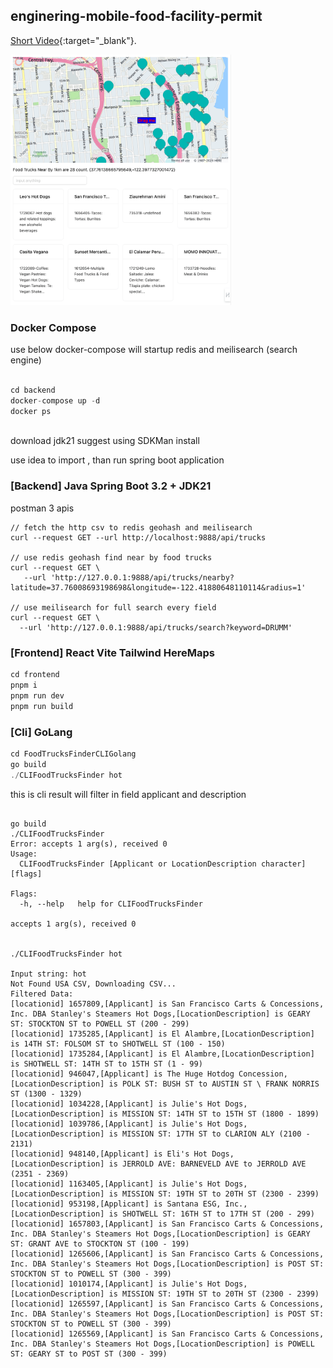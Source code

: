 ## enginering-mobile-food-facility-permit

[Short Video](https://midu.studio515.cn/resume/food_trucks_geo.mp4){:target="_blank"}.

<img src="main.png" width=70% height=40%>

### Docker Compose

use below docker-compose will startup redis and meilisearch (search engine)

```go

cd backend
docker-compose up -d 
docker ps
    
```
download jdk21 suggest using SDKMan install

use idea to import , than run spring boot application

###  [Backend] Java Spring Boot 3.2 + JDK21

postman 3 apis
```
// fetch the http csv to redis geohash and meilisearch
curl --request GET --url http://localhost:9888/api/trucks

// use redis geohash find near by food trucks
curl --request GET \
   --url 'http://127.0.0.1:9888/api/trucks/nearby?latitude=37.76008693198698&longitude=-122.41880648110114&radius=1'

// use meilisearch for full search every field
curl --request GET \
  --url 'http://127.0.0.1:9888/api/trucks/search?keyword=DRUMM'
```

### [Frontend] React Vite Tailwind HereMaps

```javascript
cd frontend
pnpm i
pnpm run dev
pnpm run build
```


### [Cli] GoLang

```javascript
cd FoodTrucksFinderCLIGolang
go build
./CLIFoodTrucksFinder hot 
```

this is cli result will filter in field applicant and description
```shell

go build
./CLIFoodTrucksFinder 
Error: accepts 1 arg(s), received 0
Usage:
  CLIFoodTrucksFinder [Applicant or LocationDescription character]  [flags]

Flags:
  -h, --help   help for CLIFoodTrucksFinder

accepts 1 arg(s), received 0


./CLIFoodTrucksFinder hot

Input string: hot
Not Found USA CSV, Downloading CSV...
Filtered Data:
[locationid] 1657809,[Applicant] is San Francisco Carts & Concessions, Inc. DBA Stanley's Steamers Hot Dogs,[LocationDescription] is GEARY ST: STOCKTON ST to POWELL ST (200 - 299)
[locationid] 1735285,[Applicant] is El Alambre,[LocationDescription] is 14TH ST: FOLSOM ST to SHOTWELL ST (100 - 150)
[locationid] 1735284,[Applicant] is El Alambre,[LocationDescription] is SHOTWELL ST: 14TH ST to 15TH ST (1 - 99)
[locationid] 946047,[Applicant] is The Huge Hotdog Concession,[LocationDescription] is POLK ST: BUSH ST to AUSTIN ST \ FRANK NORRIS ST (1300 - 1329)
[locationid] 1034228,[Applicant] is Julie's Hot Dogs,[LocationDescription] is MISSION ST: 14TH ST to 15TH ST (1800 - 1899)
[locationid] 1039786,[Applicant] is Julie's Hot Dogs,[LocationDescription] is MISSION ST: 17TH ST to CLARION ALY (2100 - 2131)
[locationid] 948140,[Applicant] is Eli's Hot Dogs,[LocationDescription] is JERROLD AVE: BARNEVELD AVE to JERROLD AVE (2351 - 2369)
[locationid] 1163405,[Applicant] is Julie's Hot Dogs,[LocationDescription] is MISSION ST: 19TH ST to 20TH ST (2300 - 2399)
[locationid] 953198,[Applicant] is Santana ESG, Inc.,[LocationDescription] is SHOTWELL ST: 16TH ST to 17TH ST (200 - 299)
[locationid] 1657803,[Applicant] is San Francisco Carts & Concessions, Inc. DBA Stanley's Steamers Hot Dogs,[LocationDescription] is GEARY ST: GRANT AVE to STOCKTON ST (100 - 199)
[locationid] 1265606,[Applicant] is San Francisco Carts & Concessions, Inc. DBA Stanley's Steamers Hot Dogs,[LocationDescription] is POST ST: STOCKTON ST to POWELL ST (300 - 399)
[locationid] 1010174,[Applicant] is Julie's Hot Dogs,[LocationDescription] is MISSION ST: 19TH ST to 20TH ST (2300 - 2399)
[locationid] 1265597,[Applicant] is San Francisco Carts & Concessions, Inc. DBA Stanley's Steamers Hot Dogs,[LocationDescription] is POST ST: STOCKTON ST to POWELL ST (300 - 399)
[locationid] 1265569,[Applicant] is San Francisco Carts & Concessions, Inc. DBA Stanley's Steamers Hot Dogs,[LocationDescription] is POWELL ST: GEARY ST to POST ST (300 - 399)

```
